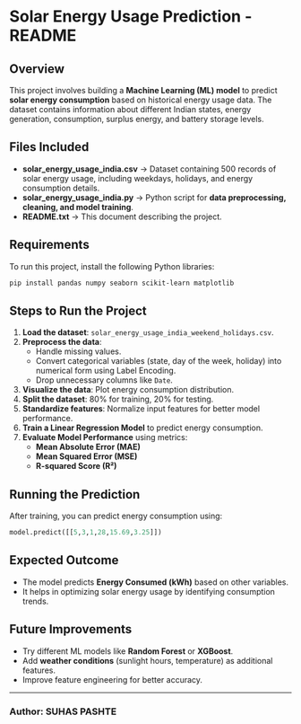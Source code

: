 # Solar Energy Usage Prediction - README

## Overview
This project involves building a **Machine Learning (ML) model** to predict **solar energy consumption** based on historical energy usage data. The dataset contains information about different Indian states, energy generation, consumption, surplus energy, and battery storage levels.

## Files Included
- **solar_energy_usage_india.csv** → Dataset containing 500 records of solar energy usage, including weekdays, holidays, and energy consumption details.
- **solar_energy_usage_india.py** → Python script for **data preprocessing, cleaning, and model training**.
- **README.txt** → This document describing the project.

## Requirements
To run this project, install the following Python libraries:
```bash
pip install pandas numpy seaborn scikit-learn matplotlib
```

## Steps to Run the Project
1. **Load the dataset**: `solar_energy_usage_india_weekend_holidays.csv`.
2. **Preprocess the data**:
   - Handle missing values.
   - Convert categorical variables (state, day of the week, holiday) into numerical form using Label Encoding.
   - Drop unnecessary columns like `Date`.
3. **Visualize the data**: Plot energy consumption distribution.
4. **Split the dataset**: 80% for training, 20% for testing.
5. **Standardize features**: Normalize input features for better model performance.
6. **Train a Linear Regression Model** to predict energy consumption.
7. **Evaluate Model Performance** using metrics:
   - **Mean Absolute Error (MAE)**
   - **Mean Squared Error (MSE)**
   - **R-squared Score (R²)**

## Running the Prediction
After training, you can predict energy consumption using:
```python
model.predict([[5,3,1,28,15.69,3.25]])
```

## Expected Outcome
- The model predicts **Energy Consumed (kWh)** based on other variables.
- It helps in optimizing solar energy usage by identifying consumption trends.

## Future Improvements
- Try different ML models like **Random Forest** or **XGBoost**.
- Add **weather conditions** (sunlight hours, temperature) as additional features.
- Improve feature engineering for better accuracy.

---
### Author: SUHAS PASHTE

